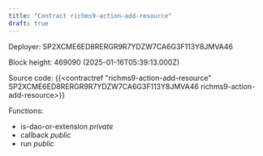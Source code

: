 ```yaml
---
title: "Contract richms9-action-add-resource"
draft: true
---
```

Deployer: SP2XCME6ED8RERGR9R7YDZW7CA6G3F113Y8JMVA46


 



Block height: 469090 (2025-01-16T05:39:13.000Z)

Source code: {{<contractref "richms9-action-add-resource" SP2XCME6ED8RERGR9R7YDZW7CA6G3F113Y8JMVA46 richms9-action-add-resource>}}

Functions:

* is-dao-or-extension _private_
* callback _public_
* run _public_
